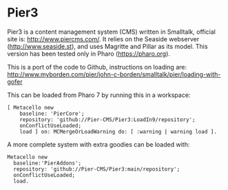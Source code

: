# Pier3
Pier3 is a content management system (CMS) written in Smalltalk, official site is: http://www.piercms.com/. It relies on the Seaside webserver (http://www.seaside.st), and uses Magritte and Pillar as its model. This version has been tested only in Pharo (https://pharo.org).

This is a port of the code to Github, instructions on loading are: http://www.myborden.com/pier/john-c-borden/smalltalk/pier/loading-with-gofer

This can be loaded from Pharo 7 by running this in a workspace:
```
[ Metacello new
	baseline: 'PierCore';
	repository: 'github://Pier-CMS/Pier3:LoadIn9/repository';
	onConflictUseLoaded;
	load ] on: MCMergeOrLoadWarning do: [ :warning | warning load ].
```
A more complete system with extra goodies can be loaded with:
```
Metacello new
  baseline:'PierAddons';
  repository: 'github://Pier-CMS/Pier3:main/repository';
  onConflictUseLoaded;
  load.
```
